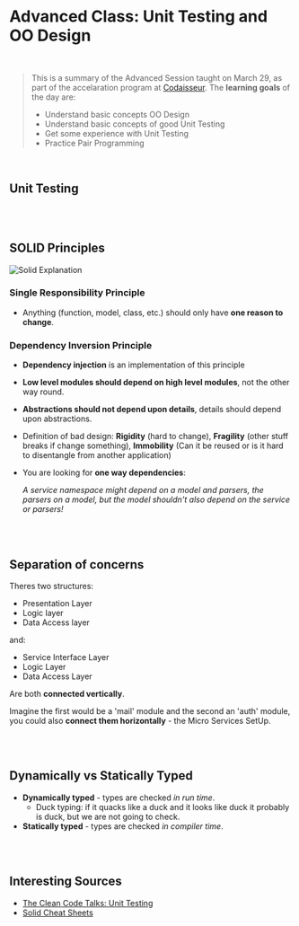 # Advanced Class: Unit Testing and OO Design

<br/>

>This is a summary of the Advanced Session taught on March 29, as part of the accelaration program at [Codaisseur](https://codaisseur.com/). The **learning goals** of the day are: 
>
>* Understand basic concepts OO Design
>* Understand basic concepts of good Unit Testing
>* Get some experience with Unit Testing
>* Practice  Pair Programming

<br/>

## Unit Testing


<br/><br/>

## SOLID Principles

![Solid Explanation](https://devscopeninjas.azurewebsites.net/wp-content/uploads/2017/04/Solid-1024x283-1024x283.jpg)

### Single Responsibility Principle
* Anything (function, model, class, etc.) should only have **one reason to change**.

### Dependency Inversion Principle
* **Dependency injection** is an implementation of this principle
* **Low level modules should depend on high level modules**, not the other way round.
* **Abstractions should not depend upon details**, details should depend upon abstractions.
* Definition of bad design: **Rigidity** (hard to change), **Fragility** (other stuff breaks if change something), **Immobility** (Can it be reused or is it hard to disentangle from another application)
* You are looking for **one way dependencies**:

  _A service namespace might depend on a model and parsers, the parsers on a model, but the model shouldn't also depend on the service or parsers!_

<br/><br/>

## Separation of concerns

Theres two structures: 

  * Presentation Layer
  * Logic layer
  * Data Access layer

  and:

  * Service Interface Layer
  * Logic Layer
  * Data Access Layer

Are both **connected vertically**.

Imagine the first would be a 'mail' module and the second an 'auth' module, you could also **connect them horizontally** - the Micro Services SetUp.

<br/><br/>

## Dynamically vs Statically Typed

* **Dynamically typed** - types are checked _in run time_.
  * Duck typing: if it quacks like a duck and it looks like duck it probably is duck, but we are not going to check.
* **Statically typed** - types are checked _in compiler time_.

<br/><br/>

## Interesting Sources


* [The Clean Code Talks: Unit Testing](https://www.youtube.com/watch?v=wEhu57pih5w)
* [Solid Cheat Sheets](https://www.monterail.com/blog/solid-principles-cheatsheet-printable)